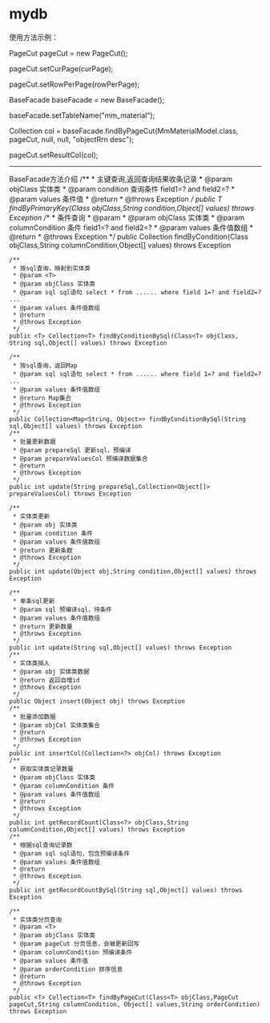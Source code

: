 # mydb
使用方法示例：

PageCut pageCut = new PageCut();

pageCut.setCurPage(curPage);

pageCut.setRowPerPage(rowPerPage);

BaseFacade baseFacade = new BaseFacade();

baseFacade.setTableName("mm_material");

Collection<MmMaterialModel> col = baseFacade.findByPageCut(MmMaterialModel.class, pageCut, null, null, "objectRrn desc");

pageCut.setResultCol(col);

-----------------------

BaseFacade方法介绍
	/**
	 * 主键查询,返回查询结果收条记录
	 * @param objClass 实体类
	 * @param condition 查询条件 field1=? and field2=?
	 * @param values 条件值
	 * @return
	 * @throws Exception
	 */
	public <T> T findByPrimaryKey(Class<T> objClass,String condition,Object[] values) throws Exception
	/**
	 * 条件查询
	 * @param <T>
	 * @param objClass 实体类
	 * @param columnCondition 条件 field1=? and field2=?
	 * @param values 条件值数组
	 * @return
	 * @throws Exception
	 */
	public <T> Collection<T> findByCondition(Class<T> objClass,String columnCondition,Object[] values) throws Exception
	
	/**
	 * 按sql查询，映射到实体类
	 * @param <T>
	 * @param objClass 实体类
	 * @param sql sql语句 select * from ...... where field 1=? and field2=? ...
	 * @param values 条件值数组
	 * @return
	 * @throws Exception
	 */
	public <T> Collection<T> findByConditionBySql(Class<T> objClass, String sql,Object[] values) throws Exception
	
	/**
	 * 按sql查询，返回Map
	 * @param sql sql语句 select * from ...... where field 1=? and field2=? ...
	 * @param values 条件值数组
	 * @return Map集合
	 * @throws Exception
	 */
	public Collection<Map<String, Object>> findByConditionBySql(String sql,Object[] values) throws Exception
	/**
	 * 批量更新数据
	 * @param prepareSql 更新sql，预编译
	 * @param prepareValuesCol 预编译数据集合
	 * @return
	 * @throws Exception
	 */
	public int update(String prepareSql,Collection<Object[]> prepareValuesCol) throws Exception
	
	/**
	 * 实体类更新
	 * @param obj 实体类
	 * @param condition 条件
	 * @param values 条件值数组
	 * @return 更新条数
	 * @throws Exception
	 */
	public int update(Object obj,String condition,Object[] values) throws Exception
	
	/**
	 * 单条sql更新
	 * @param sql 预编译sql，待条件
	 * @param values 条件值数组
	 * @return 更新数量
	 * @throws Exception
	 */
	public int update(String sql,Object[] values) throws Exception
	/**
	 * 实体类插入
	 * @param obj 实体类数据
	 * @return 返回自增id
	 * @throws Exception
	 */
	public Object insert(Object obj) throws Exception
	/**
	 * 批量添加数据
	 * @param objCol 实体类集合
	 * @return
	 * @throws Exception
	 */
	public int insertCol(Collection<?> objCol) throws Exception
	/**
	 * 获取实体类记录数量
	 * @param objClass 实体类
	 * @param columnCondition 条件
	 * @param values 条件值数组
	 * @return
	 * @throws Exception
	 */
	public int getRecordCount(Class<?> objClass,String columnCondition,Object[] values) throws Exception
	/**
	 * 根据sql查询记录数
	 * @param sql sql语句，包含预编译条件
	 * @param values 条件值数组
	 * @return
	 * @throws Exception
	 */
	public int getRecordCountBySql(String sql,Object[] values) throws Exception

	/**
	 * 实体类分页查询
	 * @param <T>
	 * @param objClass 实体类
	 * @param pageCut 分页信息，会被更新回写
	 * @param columnCondition 预编译条件
	 * @param values 条件值
	 * @param orderCondition 排序信息
	 * @return
	 * @throws Exception
	 */
	public <T> Collection<T> findByPageCut(Class<T> objClass,PageCut pageCut,String columnCondition, Object[] values,String orderCondition) throws Exception
	
